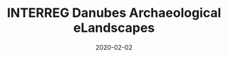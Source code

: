 ---
slug: '/2021_DanubeseLandscapes'
categories: ["Project"]
statuses: ["minor"]
date: "2020-02-02"
title: 'INTERREG Danubes Archaeological eLandscapes'
year: '2020-2022'
institutions: 'Universalmuseum Joanneum'
PI: ''
myRoles: 'associate partner'
funders: 'EU'
website: 'https://dtp.interreg-danube.eu/approved-projects/danube-s-archaeological-elandscapes'
Pub_outputs: /publications/...
Talk_outputs: /talks/...
Media_outputs: /media/...
Events_outputs: /events/...
tags: ["audience research", "digitisation", "3D"]
shortDesc: 'University of Graz was an associate member of the EU INTERREG Danubes Archaeological eLandscapes (2020-2023, led by Universalmuseum Joanneum Archaeology): contributing to social archaeology strand, with a focus on digital public archaeology. I contributed to the digital public archaeology strand, through participation in events and meetings.'
---
